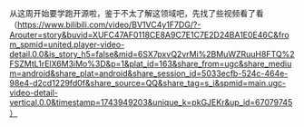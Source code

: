 从这周开始要学跑开源啦，鉴于不太了解这领域吧，先找了些视频看了看
（https://www.bilibili.com/video/BV1VC4y1F7DG/?-Arouter=story&buvid=XUFC47AF0118CE8A9C7E1C7E2D24BA1E0E46C&from_spmid=united.player-video-detail.0.0&is_story_h5=false&mid=6SX7pxvQ2vrMi%2BMuWZRuuH8FTQ%2FSZMtL1rElX6M3iMo%3D&p=1&plat_id=163&share_from=ugc&share_medium=android&share_plat=android&share_session_id=5033ecfb-524c-464e-98e4-d2cd1229fd0f&share_source=QQ&share_tag=s_i&spmid=main.ugc-video-detail-vertical.0.0&timestamp=1743949203&unique_k=pkGJEKr&up_id=67079745）
